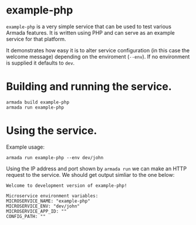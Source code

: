 # example-php

`example-php` is a very simple service that can be used to test various Armada features.
It is written using PHP and can serve as an example service for that platform.


It demonstrates how easy it is to alter service configuration (in this case the welcome message) depending on
the enviroment (`--env`). If no environment is supplied it defaults to `dev`.


# Building and running the service.

    armada build example-php
    armada run example-php


# Using the service.

Example usage:

    armada run example-php --env dev/john

Using the IP address and port shown by `armada run` we can make an HTTP request to the service.
We should get output simliar to the one below:

    Welcome to development version of example-php!

    Microservice environment variables:
    MICROSERVICE_NAME: "example-php"
    MICROSERVICE_ENV: "dev/john"
    MICROSERVICE_APP_ID: ""
    CONFIG_PATH: ""
